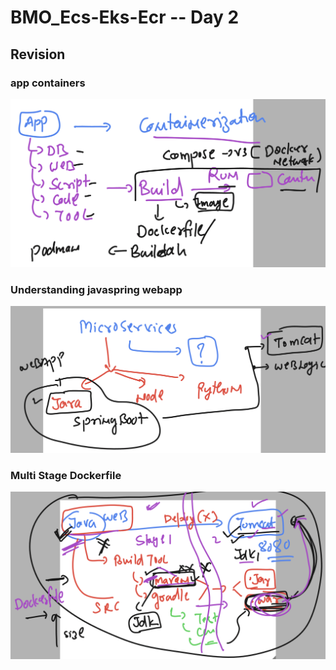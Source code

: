 # BMO_Ecs-Eks-Ecr  -- Day 2

## Revision 

### app containers 

<img src="images/rev1.png">

### Understanding javaspring webapp

<img src="images/java1.png">

### Multi Stage Dockerfile 

<img src="images/java2.png">


